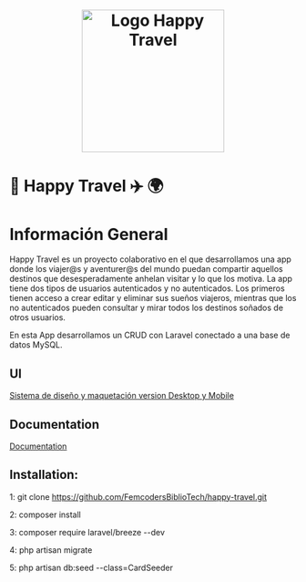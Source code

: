 <h1 align="center">
  <img src="public/assets/Logo.svg" alt= "Logo Happy Travel " width=250px> 
</h1> 


# 🧳 Happy Travel ✈️ 🌍 
# Información General
Happy Travel es un proyecto colaborativo en el que desarrollamos una app donde los viajer@s y aventurer@s del mundo puedan compartir aquellos destinos que desesperadamente anhelan visitar y lo que los motiva. La app tiene dos tipos de usuarios autenticados y no autenticados. Los primeros tienen acceso a crear editar y eliminar sus sueños viajeros, mientras que los no autenticados pueden consultar y mirar todos los destinos soñados de otros usuarios.

En esta App desarrollamos un CRUD con Laravel conectado a una base de datos MySQL.



## UI
[Sistema de diseño y maquetación version Desktop y Mobile](https://www.figma.com/file/twPJOzEo5hZJZ7srsEt10y/HappyTravel?type=design&node-id=0-1&mode=design&t=KkxZXu3qusUvWcjD-0)


## Documentation

[Documentation](https://factoriaf5.notion.site/Happy-Travel-ff4dab653ede4302aa248adbf345c6e8)

## Installation:

1: git clone https://github.com/FemcodersBiblioTech/happy-travel.git

2: composer install

3: composer require laravel/breeze --dev

4: php artisan migrate

5: php artisan db:seed --class=CardSeeder

